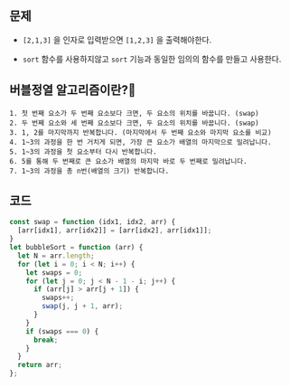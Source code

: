 ## 문제

- `[2,1,3]` 을 인자로 입력받으면 `[1,2,3]` 을 출력해야한다.

- `sort` 함수를 사용하지않고 `sort` 기능과 동일한 임의의 함수를 만들고 사용한다.

  

## 버블정열 알고리즘이란?🧐

```
1. 첫 번째 요소가 두 번째 요소보다 크면, 두 요소의 위치를 바꿉니다. (swap)
2. 두 번째 요소와 세 번째 요소보다 크면, 두 요소의 위치를 바꿉니다. (swap)
3. 1, 2를 마지막까지 반복합니다. (마지막에서 두 번째 요소와 마지막 요소를 비교)
4. 1~3의 과정을 한 번 거치게 되면, 가장 큰 요소가 배열의 마지막으로 밀려납니다.
5. 1~3의 과정을 첫 요소부터 다시 반복합니다.
6. 5를 통해 두 번째로 큰 요소가 배열의 마지막 바로 두 번째로 밀려납니다.
7. 1~3의 과정을 총 n번(배열의 크기) 반복합니다.
```



## 코드

```javascript
const swap = function (idx1, idx2, arr) {
  [arr[idx1], arr[idx2]] = [arr[idx2], arr[idx1]];
}
let bubbleSort = function (arr) {
  let N = arr.length;
  for (let i = 0; i < N; i++) {
    let swaps = 0;
    for (let j = 0; j < N - 1 - i; j++) {
      if (arr[j] > arr[j + 1]) {
        swaps++;
        swap(j, j + 1, arr);
      }
    }
    if (swaps === 0) {
      break;
    }
  }
  return arr;
};

```

